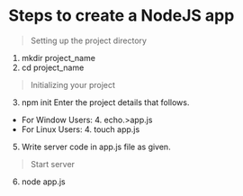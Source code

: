 # Steps to create a NodeJS app

> Setting up the project directory
 1. mkdir project_name
 2. cd project_name

 > Initializing your project
 3. npm init
	 Enter the project details that follows.
 * For Window Users:
	 4. echo.>app.js
 * For Linux Users:
	 4. touch app.js
5. Write server code in app.js file as given.

> Start server
6. node app.js

